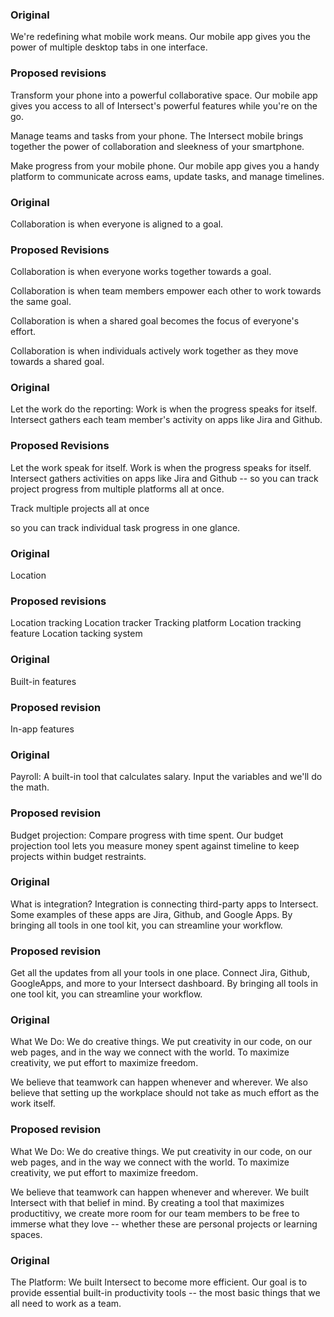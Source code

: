 ### Original 

We're redefining what mobile work means.
Our mobile app gives you the power of multiple desktop tabs in one interface.


### Proposed revisions 

Transform your phone into a powerful collaborative space. Our mobile app gives you access to all of Intersect's powerful features while you're on the go.

Manage teams and tasks from your phone. The Intersect mobile brings together the power of collaboration and sleekness of your smartphone.

Make progress from your mobile phone. Our mobile app gives you a handy platform to communicate across eams, update tasks, and manage timelines.


### Original
Collaboration is when everyone is aligned to a goal.

### Proposed Revisions

Collaboration is when everyone works together towards a goal.

Collaboration is when team members empower each other to work towards the same goal.

Collaboration is when a shared goal becomes the focus of everyone's effort.

Collaboration is when individuals actively work together as they move towards a shared goal.  


### Original 
Let the work do the reporting: Work is when the progress speaks for itself. Intersect gathers each team member's activity on apps like Jira and Github.

### Proposed Revisions
Let the work speak for itself. Work is when the progress speaks for itself. Intersect gathers activities on apps like Jira and Github -- so you can track project progress from multiple platforms all at once.

Track multiple projects all at once

so you can track individual task progress in one glance.

### Original
Location

### Proposed revisions
Location tracking
Location tracker
Tracking platform
Location tracking feature
Location tacking system

### Original
Built-in features

### Proposed revision
In-app features

### Original
Payroll: A built-in tool that calculates salary. Input the variables and we'll do the math.

### Proposed revision
Budget projection: Compare progress with time spent. Our budget projection tool lets you measure money spent against timeline to keep projects within budget restraints.


### Original
 What is integration? Integration is connecting third-party apps to Intersect. Some examples of these apps are Jira, Github, and Google Apps. By bringing all tools in one tool kit, you can streamline your workflow.

### Proposed revision
Get all the updates from all your tools in one place. Connect Jira, Github, GoogleApps, and more to your Intersect dashboard. By bringing all tools in one tool kit, you can streamline your workflow.


### Original
What We Do: We do creative things. We put creativity in our code, on our web pages, and in the way we connect with the world. To maximize creativity, we put effort to maximize freedom.

We believe that teamwork can happen whenever and wherever. We also believe that setting up the workplace should not take as much effort as the work itself.


### Proposed revision
What We Do: We do creative things. We put creativity in our code, on our web pages, and in the way we connect with the world. To maximize creativity, we put effort to maximize freedom.

We believe that teamwork can happen whenever and wherever. We built Intersect with that belief in mind. By creating a tool that maximizes productitivy, we create more room for our team members to be free to immerse what they love -- whether these are personal projects or learning spaces.








### Original

The Platform: We built Intersect to become more efficient. Our goal is to provide essential built-in productivity tools -- the most basic things that we all need to work as a team.
